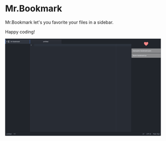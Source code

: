 # Mr.Bookmark

Mr.Bookmark let's you favorite your files in a sidebar.

Happy coding!

![Screenshot of Mr.Bookmark](screenshot.png)
